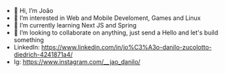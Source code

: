 - 👋 Hi, I’m João
- 👀 I’m interested in Web and Mobile Develoment, Games and Linux 
- 🌱 I’m currently learning Next JS and Spring 
- 💞️ I’m looking to collaborate on anything, just send a Hello and let's build something
- LinkedIn: https://www.linkedin.com/in/jo%C3%A3o-danilo-zucolotto-diedrich-4241871a4/
- Ig: https://www.instagram.com/__jao_danilo/

<!---
joaodanilo123/joaodanilo123 is a ✨ special ✨ repository because its `README.md` (this file) appears on your GitHub profile.
You can click the Preview link to take a look at your changes.
--->
